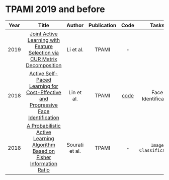# TPAMI 2019 and before

| Year |                                                       Title                                                       |   Author    | Publication | Code | Tasks | Notes | Datasets| Notions |
|:----:|:-----------------------------------------------------------------------------------------------------------------:|:-----------:|:-----------:|:----:|:----:|:-----:|:-----:|:-----:|
| 2019 |     [Joint Active Learning with Feature Selection via CUR Matrix Decomposition](https://ieeexplore.ieee.org/document/8367893)     |   Li et al.    |    TPAMI    | -  |      |    `Matrix Decomposition`,     |
| 2018 | [Active Self-Paced Learning for Cost-Effective and Progressive Face Identification](https://ieeexplore.ieee.org/document/7815413) |   Lin et al.   |    TPAMI    | [code](http://hcp.sysu.edu.cn/projects/aspl/) | Face Identification |  `self-paced learning`, `CNNs`, `Pre-training + Fine-Tuning`, `Confidence`     |
| 2018 |    [A Probabilistic Active Learning Algorithm Based on Fisher Information Ratio](https://ieeexplore.ieee.org/document/8016395)    | Sourati et al. |    TPAMI    | -  |   `Image Classification`   |    `information theoretic`, `Fisher information`,`Diversity`,|  |
